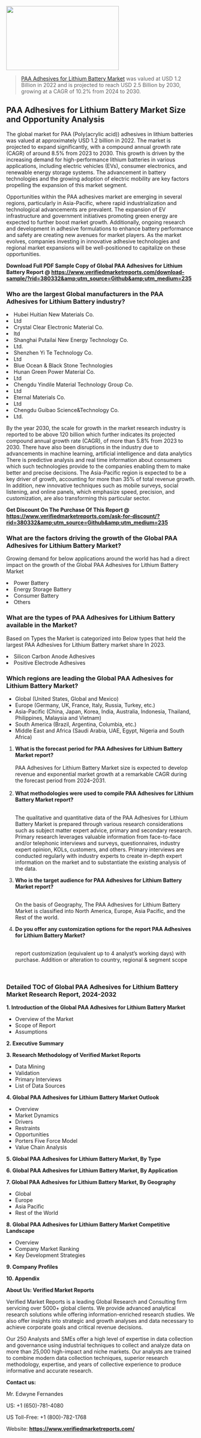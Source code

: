 <img src="https://ffe5etoiles.com/wp-content/uploads/2024/12/MST1-300x171.png" alt="" width="300" height="171" class="alignnone size-medium wp-image-20088" /><blockquote><p><p><a href="https://www.verifiedmarketreports.com/download-sample/?rid=380332&utm_source=Github&utm_medium=235" target="_blank">PAA Adhesives for Lithium Battery Market</a> was valued at USD 1.2 Billion in 2022 and is projected to reach USD 2.5 Billion by 2030, growing at a CAGR of 10.2% from 2024 to 2030.</p></blockquote><p><h2>PAA Adhesives for Lithium Battery Market Size and Opportunity Analysis</h2><p>The global market for PAA (Poly(acrylic acid)) adhesives in lithium batteries was valued at approximately USD 1.2 billion in 2022. The market is projected to expand significantly, with a compound annual growth rate (CAGR) of around 8.5% from 2023 to 2030. This growth is driven by the increasing demand for high-performance lithium batteries in various applications, including electric vehicles (EVs), consumer electronics, and renewable energy storage systems. The advancement in battery technologies and the growing adoption of electric mobility are key factors propelling the expansion of this market segment.</p><p>Opportunities within the PAA adhesives market are emerging in several regions, particularly in Asia-Pacific, where rapid industrialization and technological advancements are prevalent. The expansion of EV infrastructure and government initiatives promoting green energy are expected to further boost market growth. Additionally, ongoing research and development in adhesive formulations to enhance battery performance and safety are creating new avenues for market players. As the market evolves, companies investing in innovative adhesive technologies and regional market expansions will be well-positioned to capitalize on these opportunities.</p></p><p class=""><strong>Download Full PDF Sample Copy of Global PAA Adhesives for Lithium Battery Report @ <a href="https://www.verifiedmarketreports.com/download-sample/?rid=380332&amp;utm_source=Github&amp;utm_medium=235" target="_blank">https://www.verifiedmarketreports.com/download-sample/?rid=380332&amp;utm_source=Github&amp;utm_medium=235</a></strong></p><h3 id="" class="">Who are the largest Global manufacturers in the PAA Adhesives for Lithium Battery industry?</h3><p><li>Hubei Huitian New Materials Co.</li><li>Ltd</li><li> Crystal Clear Electronic Material Co.</li><li>ltd</li><li> Shanghai Putailai New Energy Technology Co.</li><li>Ltd.</li><li> Shenzhen Yi Te Technology Co.</li><li> Ltd</li><li> Blue Ocean & Black Stone Technologies</li><li> Hunan Green Power Material Co.</li><li>Ltd</li><li> Chengdu Yindile Material Technology Group Co.</li><li> Ltd</li><li> Eternal Materials Co.</li><li>Ltd</li><li> Chengdu Guibao Science&Technology Co.</li><li>Ltd.</li></p><div class=""><div class="" dir="" data-message-author-role="" data-message-id="" data-message-model-slug=""><div class=""><div class=""><div class=""><div class="" dir="" data-message-author-role="" data-message-id="" data-message-model-slug=""><div class=""><div class=""><p>By the year 2030, the scale for growth in the market research industry is reported to be above 120 billion which further indicates its projected compound annual growth rate (CAGR), of more than 5.8% from 2023 to 2030. There have also been disruptions in the industry due to advancements in machine learning, artificial intelligence and data analytics There is predictive analysis and real time information about consumers which such technologies provide to the companies enabling them to make better and precise decisions. The Asia-Pacific region is expected to be a key driver of growth, accounting for more than 35% of total revenue growth. In addition, new innovative techniques such as mobile surveys, social listening, and online panels, which emphasize speed, precision, and customization, are also transforming this particular sector.</p><p><strong>Get Discount On The Purchase Of This Report @&nbsp; <a href="https://www.verifiedmarketreports.com/ask-for-discount/?rid=380332&amp;utm_source=Github&amp;utm_medium=235" target="_blank">https://www.verifiedmarketreports.com/ask-for-discount/?rid=380332&amp;utm_source=Github&amp;utm_medium=235</a></strong></p></div></div></div></div></div></div></div></div><h3 id="" class="">What are the factors driving the growth of the Global PAA Adhesives for Lithium Battery Market?</h3><p id="" class="">Growing demand for below applications around the world has had a direct impact on the growth of the Global PAA Adhesives for Lithium Battery Market</p><p id="" class=""><li>Power Battery</li><li> Energy Storage Battery</li><li> Consumer Battery</li><li> Others</li></p><h3 id="" class="">What are the types of PAA Adhesives for Lithium Battery available in the Market?</h3><p id="" class="">Based on Types the Market is categorized into Below types that held the largest PAA Adhesives for Lithium Battery market share In 2023.</p><p id="" class=""><li>Silicon Carbon Anode Adhesives</li><li> Positive Electrode Adhesives</li></p><h3 id="" class="">Which regions are leading the Global PAA Adhesives for Lithium Battery Market?</h3><ul><li>Global (United States, Global and Mexico)</li><li>Europe (Germany, UK, France, Italy, Russia, Turkey, etc.)</li><li>Asia-Pacific (China, Japan, Korea, India, Australia, Indonesia, Thailand, Philippines, Malaysia and Vietnam)</li><li>South America (Brazil, Argentina, Columbia, etc.)</li><li>Middle East and Africa (Saudi Arabia, UAE, Egypt, Nigeria and South Africa)</li></ul><p><ol><li><strong>What is the forecast period for PAA Adhesives for Lithium Battery Market report?<br /></strong><br /><span data-sheets-root="1" data-sheets-value="{&quot;1&quot;:2,&quot;2&quot;:&quot;XXXX size is expected to develop revenue and exponential market growth at a remarkable CAGR during the forecast period from 2024&ndash;2030.&quot;}" data-sheets-userformat="{&quot;2&quot;:12674,&quot;4&quot;:{&quot;1&quot;:2,&quot;2&quot;:16776960},&quot;10&quot;:2,&quot;11&quot;:0,&quot;15&quot;:&quot;Arial&quot;,&quot;16&quot;:12}">PAA Adhesives for Lithium Battery Market size is expected to develop revenue and exponential market growth at a remarkable CAGR during the forecast period from 2024&ndash;2031.</span><br /><br /></li><li><strong>What methodologies were used to compile PAA Adhesives for Lithium Battery Market report?<br /><br /></strong><p>The qualitative and quantitative data of the&nbsp;PAA Adhesives for Lithium Battery Market is prepared through various research considerations such as subject matter expert advice, primary and secondary research. Primary research leverages valuable information from face-to-face and/or telephonic interviews and surveys, questionnaires, industry expert opinion, KOLs, customers, and others. Primary interviews are conducted regularly with industry experts to create in-depth expert information on the market and to substantiate the existing analysis of the data.&nbsp;</p></li><li><strong>Who is the target audience for PAA Adhesives for Lithium Battery Market report?<br /><br /></strong><p>On the basis of Geography, The&nbsp;PAA Adhesives for Lithium Battery Market is classified into North America, Europe, Asia Pacific, and the Rest of the world.</p></li><li><strong>Do you offer any customization options for the report PAA Adhesives for Lithium Battery Market?<br /><br /></strong><p>report customization (equivalent up to 4 analyst&rsquo;s working days) with purchase. Addition or alteration to country, regional &amp; segment scope</p><p>&nbsp;</p></li></ol></p><h3 id="" class="">Detailed TOC of Global PAA Adhesives for Lithium Battery Market Research Report, 2024-2032</h3><p id="" class=""><strong>1. Introduction of the Global PAA Adhesives for Lithium Battery Market</strong></p><ul><li>Overview of the Market</li><li>Scope of Report</li><li>Assumptions</li></ul><p id="" class=""><strong>2. Executive Summary</strong></p><p id="" class=""><strong>3. Research Methodology of&nbsp;Verified Market Reports</strong></p><ul><li>Data Mining</li><li>Validation</li><li>Primary Interviews</li><li>List of Data Sources</li></ul><p id="" class=""><strong>4. Global PAA Adhesives for Lithium Battery Market Outlook</strong></p><ul><li>Overview</li><li>Market Dynamics</li><li>Drivers</li><li>Restraints</li><li>Opportunities</li><li>Porters Five Force Model</li><li>Value Chain Analysis</li></ul><p id="" class=""><strong>5. Global PAA Adhesives for Lithium Battery Market, By&nbsp;Type</strong></p><p id="" class=""><strong>6. Global PAA Adhesives for Lithium Battery Market, By Application</strong></p><p id="" class=""><strong>7. Global PAA Adhesives for Lithium Battery Market, By Geography</strong></p><ul><li>Global</li><li>Europe</li><li>Asia Pacific</li><li>Rest of the World</li></ul><p id="" class=""><strong>8. Global PAA Adhesives for Lithium Battery Market Competitive Landscape</strong></p><ul><li>Overview</li><li>Company Market Ranking</li><li>Key Development Strategies</li></ul><p id="" class=""><strong>9. Company Profiles</strong></p><p id="" class=""><strong>10. Appendix</strong></p><p id="" class=""><strong>About Us: Verified Market Reports</strong></p><p id="" class="">Verified Market Reports is a leading Global Research and Consulting firm servicing over 5000+ global clients. We provide advanced analytical research solutions while offering information-enriched research studies. We also offer insights into strategic and growth analyses and data necessary to achieve corporate goals and critical revenue decisions.</p><p id="" class="">Our 250 Analysts and SMEs offer a high level of expertise in data collection and governance using industrial techniques to collect and analyze data on more than 25,000 high-impact and niche markets. Our analysts are trained to combine modern data collection techniques, superior research methodology, expertise, and years of collective experience to produce informative and accurate research.</p><p id="" class=""><strong>Contact us:</strong></p><p id="" class="">Mr. Edwyne Fernandes</p><p id="" class="">US: +1 (650)-781-4080</p><p id="" class="">US Toll-Free: +1 (800)-782-1768</p><p id="" class="">Website: <a target="" data-test-app-aware-link=""><strong>https://www.verifiedmarketreports.com/</strong></a></p>
